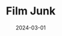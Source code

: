 ---
title: Film Junk
type: Podcast
date: 2024-03-01
image: ./images/film-junk.jpg
link: https://filmjunk.com/
tags: ["Film"]
---